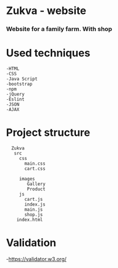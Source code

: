 # Zukva - website

### Website for a family farm. With shop

# Used techniques
    -HTML
    -CSS
    -Java Script
    -bootstrap
    -npm
    -jQuery
    -Eslint
    -JSON
    -AJAX
 # Project structure
      Zukva
       src
         css
           main.css
           cart.css
 
         images
            Gallery
            Product
         js
           cart.js
           index.js
           main.js
           shop.js
        index.html  
        
    

 # Validation
 -https://validator.w3.org/
